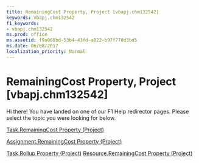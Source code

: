 ```yaml
---
title: RemainingCost Property, Project [vbapj.chm132542]
keywords: vbapj.chm132542
f1_keywords:
- vbapj.chm132542
ms.prod: office
ms.assetid: f9a068bd-53b4-43fd-a822-b97f770d3bd5
ms.date: 06/08/2017
localization_priority: Normal
---
```



# RemainingCost Property, Project [vbapj.chm132542]

Hi there! You have landed on one of our F1 Help redirector pages. Please select the topic you were looking for below.

[Task.RemainingCost Property (Project)](http://msdn.microsoft.com/library/322e8734-907a-40cd-5e4e-1c18eb4ea935%28Office.15%29.aspx)

[Assignment.RemainingCost Property (Project)](http://msdn.microsoft.com/library/ae7310f7-ac16-fe2f-2efd-4020c114ddab%28Office.15%29.aspx)

[Task.Rollup Property (Project)](http://msdn.microsoft.com/library/8f29afc1-85ec-d835-bc08-7311e9063ae4%28Office.15%29.aspx)
[Resource.RemainingCost Property (Project)](http://msdn.microsoft.com/library/60e68cce-9335-6800-6075-9d3e6945a6b0%28Office.15%29.aspx)

